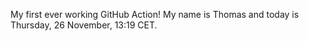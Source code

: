 My first ever working GitHub Action!
My name is Thomas and today is Thursday, 26 November, 13:19 CET. 
